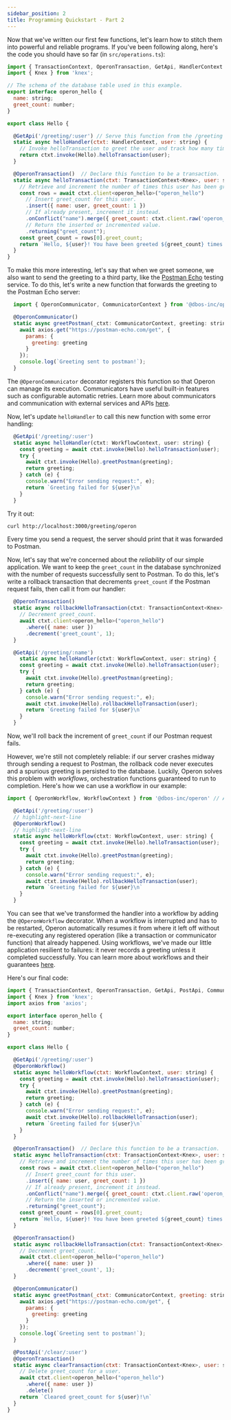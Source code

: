 ```yaml
---
sidebar_position: 2
title: Programming Quickstart - Part 2
---
```


Now that we've written our first few functions, let's learn how to stitch them into powerful and reliable programs.
If you've been following along, here's the code you should have so far (in `src/operations.ts`):

```javascript
import { TransactionContext, OperonTransaction, GetApi, HandlerContext } from '@dbos-inc/operon'
import { Knex } from 'knex';

// The schema of the database table used in this example.
export interface operon_hello {
  name: string;
  greet_count: number;
}

export class Hello {

  @GetApi('/greeting/:user') // Serve this function from the /greeting endpoint with 'user' as a path parameter
  static async helloHandler(ctxt: HandlerContext, user: string) {
    // Invoke helloTransaction to greet the user and track how many times they've been greeted.
    return ctxt.invoke(Hello).helloTransaction(user);
  }

  @OperonTransaction()  // Declare this function to be a transaction.
  static async helloTransaction(ctxt: TransactionContext<Knex>, user: string) {
    // Retrieve and increment the number of times this user has been greeted.
    const rows = await ctxt.client<operon_hello>("operon_hello")
      // Insert greet_count for this user.
      .insert({ name: user, greet_count: 1 })
      // If already present, increment it instead.
      .onConflict("name").merge({ greet_count: ctxt.client.raw('operon_hello.greet_count + 1') })
      // Return the inserted or incremented value.
      .returning("greet_count");               
    const greet_count = rows[0].greet_count;
    return `Hello, ${user}! You have been greeted ${greet_count} times.\n`;
  }
}

```

To make this more interesting, let's say that when we greet someone, we also want to send the greeting to a third party, like the [Postman Echo](https://postman-echo.com/) testing service.
To do this, let's write a new function that forwards the greeting to the Postman Echo server:

```javascript
  import { OperonCommunicator, CommunicatorContext } from '@dbos-inc/operon' // Add these to your imports

  @OperonCommunicator()
  static async greetPostman(_ctxt: CommunicatorContext, greeting: string) {
    await axios.get("https://postman-echo.com/get", {
      params: {
        greeting: greeting
      }
    });
    console.log(`Greeting sent to postman!`);
  }
```

The `@OperonCommunicator` decorator registers this function so that Operon can manage its execution.
Communicators have useful built-in features such as configurable automatic retries.
Learn more about communicators and communication with external services and APIs [here](../tutorials/communicator-tutorial).

Now, let's update `helloHandler` to call this new function with some error handling:

```javascript
  @GetApi('/greeting/:user')
  static async helloHandler(ctxt: WorkflowContext, user: string) {
    const greeting = await ctxt.invoke(Hello).helloTransaction(user);
    try {
      await ctxt.invoke(Hello).greetPostman(greeting);
      return greeting;
    } catch (e) {
      console.warn("Error sending request:", e);
      return `Greeting failed for ${user}\n`
    }
  }
```

Try it out:

```bash
curl http://localhost:3000/greeting/operon
```

Every time you send a request, the server should print that it was forwarded to Postman.

Now, let's say that we're concerned about the _reliability_ of our simple application.
We want to keep the `greet_count` in the database synchronized with the number of requests successfully sent to Postman.
To do this, let's write a rollback transaction that decrements `greet_count` if the Postman request fails, then call it from our handler:

```javascript
  @OperonTransaction()
  static async rollbackHelloTransaction(ctxt: TransactionContext<Knex>, user: string) {
    // Decrement greet_count.
    await ctxt.client<operon_hello>("operon_hello")
      .where({ name: user })
      .decrement('greet_count', 1);
  }

  @GetApi('/greeting/:name')
    static async helloHandler(ctxt: WorkflowContext, user: string) {
    const greeting = await ctxt.invoke(Hello).helloTransaction(user);
    try {
      await ctxt.invoke(Hello).greetPostman(greeting);
      return greeting;
    } catch (e) {
      console.warn("Error sending request:", e);
      await ctxt.invoke(Hello).rollbackHelloTransaction(user);
      return `Greeting failed for ${user}\n`
    }
  }
```

Now, we'll roll back the increment of `greet_count` if our Postman request fails.

However, we're still not completely reliable: if our server crashes midway through sending a request to Postman, the rollback code never executes and a spurious greeting is persisted to the database.
Luckily, Operon solves this problem with _workflows_, orchestration functions guaranteed to run to completion.
Here's how we can use a workflow in our example:

```javascript
import { OperonWorkflow, WorkflowContext } from '@dbos-inc/operon' // Add these to your imports

  @GetApi('/greeting/:user')
  // highlight-next-line
  @OperonWorkflow()
  // highlight-next-line
  static async helloWorkflow(ctxt: WorkflowContext, user: string) {
    const greeting = await ctxt.invoke(Hello).helloTransaction(user);
    try {
      await ctxt.invoke(Hello).greetPostman(greeting);
      return greeting;
    } catch (e) {
      console.warn("Error sending request:", e);
      await ctxt.invoke(Hello).rollbackHelloTransaction(user);
      return `Greeting failed for ${user}\n`
    }
  }
```

You can see that we've transformed the handler into a workflow by adding the `@OperonWorkflow` decorator.
When a workflow is interrupted and has to be restarted, Operon automatically resumes it from where it left off without re-executing any registered operation (like a transaction or communicator function) that already happened.
Using workflows, we've made our little application resilient to failures: it never records a greeting unless it completed successfully.
You can learn more about workflows and their guarantees [here](../tutorials/workflow-tutorial).

Here's our final code:

```javascript
import { TransactionContext, OperonTransaction, GetApi, PostApi, CommunicatorContext, OperonCommunicator, OperonWorkflow, WorkflowContext } from '@dbos-inc/operon'
import { Knex } from 'knex';
import axios from 'axios';

export interface operon_hello {
  name: string;
  greet_count: number;
}

export class Hello {

  @GetApi('/greeting/:user')
  @OperonWorkflow()
  static async helloWorkflow(ctxt: WorkflowContext, user: string) {
    const greeting = await ctxt.invoke(Hello).helloTransaction(user);
    try {
      await ctxt.invoke(Hello).greetPostman(greeting);
      return greeting;
    } catch (e) {
      console.warn("Error sending request:", e);
      await ctxt.invoke(Hello).rollbackHelloTransaction(user);
      return `Greeting failed for ${user}\n`
    }
  }

  @OperonTransaction()  // Declare this function to be a transaction.
  static async helloTransaction(ctxt: TransactionContext<Knex>, user: string) {
    // Retrieve and increment the number of times this user has been greeted.
    const rows = await ctxt.client<operon_hello>("operon_hello")
      // Insert greet_count for this user.
      .insert({ name: user, greet_count: 1 })
      // If already present, increment it instead.
      .onConflict("name").merge({ greet_count: ctxt.client.raw('operon_hello.greet_count + 1') })
      // Return the inserted or incremented value.
      .returning("greet_count");
    const greet_count = rows[0].greet_count;
    return `Hello, ${user}! You have been greeted ${greet_count} times.\n`;
  }

  @OperonTransaction()
  static async rollbackHelloTransaction(ctxt: TransactionContext<Knex>, user: string) {
    // Decrement greet_count.
    await ctxt.client<operon_hello>("operon_hello")
      .where({ name: user })
      .decrement('greet_count', 1);
  }

  @OperonCommunicator()
  static async greetPostman(_ctxt: CommunicatorContext, greeting: string) {
    await axios.get("https://postman-echo.com/get", {
      params: {
        greeting: greeting
      }
    });
    console.log(`Greeting sent to postman!`);
  }

  @PostApi('/clear/:user')
  @OperonTransaction()
  static async clearTransaction(ctxt: TransactionContext<Knex>, user: string) {
    // Delete greet_count for a user.
    await ctxt.client<operon_hello>("operon_hello")
      .where({ name: user })
      .delete()
    return `Cleared greet_count for ${user}!\n`
  }
}
```